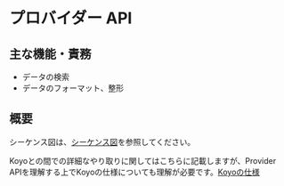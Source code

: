 # プロバイダー API

## 主な機能・責務

- データの検索
- データのフォーマット、整形

## 概要

シーケンス図は、[シーケンス図](../../sequence/koyo/README.md)を参照してください。

Koyoとの間での詳細なやり取りに関してはこちらに記載しますが、Provider APIを理解する上でKoyoの仕様についても理解が必要です。[Koyoの仕様](../koyo/README.md)
